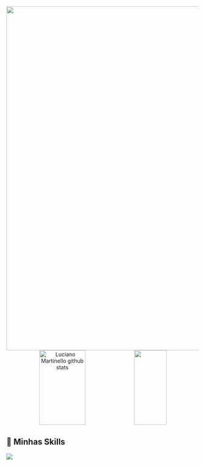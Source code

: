 
<div align="center">
<img src="https://user-images.githubusercontent.com/118227265/219955722-83d45bf3-85d5-4696-8f82-c28ddf7b1549.gif" width="900px" />
</div>
<div align="center">  
  <img width="49%" height="195px" src="https://github-readme-stats.vercel.app/api?username=TexLuciano&show_icons=true&count_private=true&hide_border=true&title_color=00bfbf&icon_color=00bfbf&text_color=c9d1d9&bg_color=0d1117" alt="Luciano Martinello github stats" /> 
  <img width="41%" height="195px" src="https://github-readme-stats.vercel.app/api/top-langs/?username=TexLuciano&layout=compact&hide_border=true&title_color=00bfbf&text_color=00bfbf&bg_color=0d1117" />
</div>

## 🚀 Minhas Skills

<p align="left">
<img src="https://skillicons.dev/icons?i=html,css,js,react,typescript,nextjs,sass,styledcomponents," />
</p>

